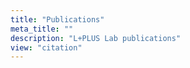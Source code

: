 ```yaml
---
title: "Publications"
meta_title: ""
description: "L+PLUS Lab publications"
view: "citation"
---
```



